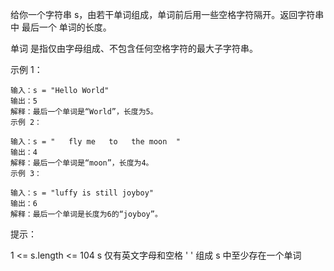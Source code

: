 给你一个字符串 s，由若干单词组成，单词前后用一些空格字符隔开。返回字符串中 最后一个 单词的长度。

单词 是指仅由字母组成、不包含任何空格字符的最大子字符串。



示例 1：
```
输入：s = "Hello World"
输出：5
解释：最后一个单词是“World”，长度为5。
示例 2：
```

```
输入：s = "   fly me   to   the moon  "
输出：4
解释：最后一个单词是“moon”，长度为4。
示例 3：
```

```
输入：s = "luffy is still joyboy"
输出：6
解释：最后一个单词是长度为6的“joyboy”。
```

提示：

1 <= s.length <= 104
s 仅有英文字母和空格 ' ' 组成
s 中至少存在一个单词
